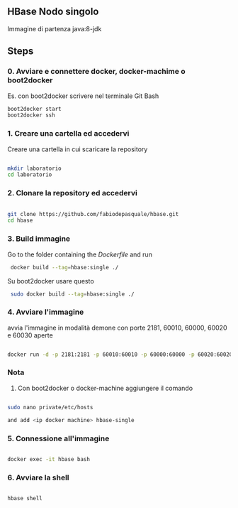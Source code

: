 HBase Nodo singolo
-----------------

Immagine di partenza java:8-jdk

Steps 
-----
### 0. Avviare e connettere docker, docker-machime o boot2docker

Es. con boot2docker scrivere nel terminale Git Bash
```bash
boot2docker start
boot2docker ssh
```

### 1. Creare una cartella ed accedervi

Creare una cartella in cui scaricare la repository

```bash

mkdir laboratorio
cd laboratorio

```

### 2. Clonare la repository ed accedervi

```bash

git clone https://github.com/fabiodepasquale/hbase.git
cd hbase

```


### 3. Build immagine

Go to the folder containing the *Dockerfile* and run

```bash
 docker build --tag=hbase:single ./
```

Su boot2docker usare questo
```bash
 sudo docker build --tag=hbase:single ./
```


### 4. Avviare l'immagine

avvia l'immagine in modalità demone con porte 2181, 60010, 60000, 60020 e 60030 aperte
```bash

docker run -d -p 2181:2181 -p 60010:60010 -p 60000:60000 -p 60020:60020 -p 60030:60030 --name hbase -h hbase hbase:single

```

### Nota

1.	Con boot2docker o docker-machine aggiungere il comando

```bash

sudo nano private/etc/hosts

and add <ip docker machine> hbase-single
```

### 5. Connessione all'immagine 

```bash

docker exec -it hbase bash

```

### 6. Avviare la shell

```bash

hbase shell

```

